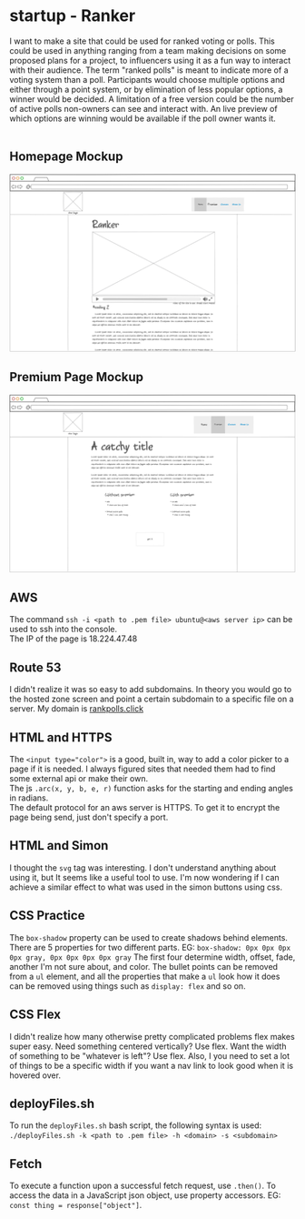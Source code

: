 # startup - Ranker
I want to make a site that could be used for ranked voting or polls. This could be used in anything ranging from a team making decisions on some proposed plans for a project, to influencers using it as a fun way to interact with their audience. The term "ranked polls" is meant to indicate more of a voting system than a poll. Participants would choose multiple options and either through a point system, or by elimination of less popular options, a winner would be decided. A limitation of a free version could be the number of active polls non-owners can see and interact with. An live preview of which options are winning would be available if the poll owner wants it.<br><br>

## Homepage Mockup
![an image showing a mockup of the homepage](https://github.com/swalloich/startup/blob/main/startUpSpec-home.png)<br>
## Premium Page Mockup
![an image showing a mockup of the premium page](https://github.com/swalloich/startup/blob/main/startUpSpec-prem.png)<br>
## AWS
The command `ssh -i <path to .pem file> ubuntu@<aws server ip>` can be used to ssh into the console.<br>
The IP of the page is 18.224.47.48

## Route 53
I didn't realize it was so easy to add subdomains. In theory you would go to the hosted zone screen and point a certain subdomain to a specific file on a server. My domain is [rankpolls.click](https://rankpolls.click)

## HTML and HTTPS
The `<input type="color">` is a good, built in, way to add a color picker to a page if it is needed. I always figured sites that needed them had to find some external api or make their own.<br>
The js `.arc(x, y, b, e, r)` function asks for the starting and ending angles in radians.<br>
The default protocol for an aws server is HTTPS. To get it to encrypt the page being send, just don't specify a port.

## HTML and Simon
I thought the `svg` tag was interesting. I don't understand anything about using it, but It seems like a useful tool to use. I'm now wondering if I can achieve a similar effect to what was used in the simon buttons using css.

## CSS Practice
The `box-shadow` property can be used to create shadows behind elements. There are 5 properties for two different parts. EG: `box-shadow: 0px 0px 0px 0px gray, 0px 0px 0px 0px gray` The first four determine width, offset, fade, another I'm not sure about, and color. The bullet points can be removed from a `ul` element, and all the properties that make a `ul` look how it does can be removed using things such as `display: flex` and so on.

## CSS Flex
I didn't realize how many otherwise pretty complicated problems flex makes super easy. Need something centered vertically? Use flex. Want the width of something to be "whatever is left"? Use flex. Also, I you need to set a lot of things to be a specific width if you want a nav link to look good when it is hovered over.

## deployFiles.sh
To run the `deployFiles.sh` bash script, the following syntax is used: `./deployFiles.sh -k <path to .pem file> -h <domain> -s <subdomain>`

## Fetch
To execute a function upon a successful fetch request, use `.then()`. To access the data in a JavaScript json object, use property accessors. EG: `const thing = response["object"]`.
